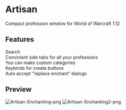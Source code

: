 # Artisan
 Compact profession window for World of Warcraft 1.12
 
## Features
Search<br>
Convinient side tabs for all your professions<br>
You can make custom categories<br>
Keybinds for create buttons<br>
Auto accept "replace enchant" dialogs<br>

## Preview
![Artisan-Enchanting-png](https://github.com/user-attachments/assets/1fb1f8e2-6257-4ea2-82ec-8e3456e22b48)
![Artisan-Enchanting2-png](https://github.com/user-attachments/assets/0cdbc85d-e15d-4d8f-80fe-33c077dd9134)
